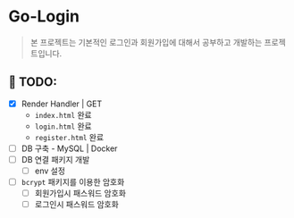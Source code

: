 # Go-Login
> 본 프로젝트는 기본적인 로그인과 회원가입에 대해서 공부하고 개발하는 프로젝트입니다.

## 🚀 TODO:
- [X] Render Handler | GET
    - `index.html` 완료
    - `login.html` 완료
    - `register.html` 완료
- [ ] DB 구축 - MySQL | Docker
- [ ] DB 연결 패키지 개발
    - [ ] env 설정
- [ ] `bcrypt` 패키지를 이용한 암호화
    - [ ] 회원가입시 패스워드 암호화
    - [ ] 로그인시 패스워드 암호화